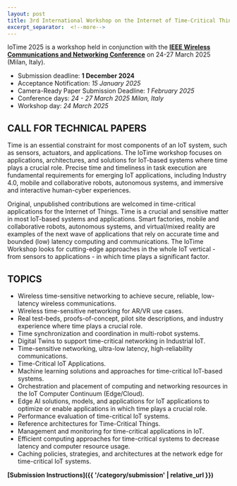 ```yaml
---
layout: post
title: 3rd International Workshop on the Internet of Time-Critical Things
excerpt_separator:  <!--more-->
---
```


IoTime 2025 is a workshop held in conjunction with the **[IEEE Wireless Communications and Networking Conference](https://wcnc2025.ieee-wcnc.org/)** on 24-27 March 2025 (Milan, Italy).

- Submission deadline: **1 December 2024**
- Acceptance Notification: *15 January 2025*
- Camera-Ready Paper Submission Deadline: *1 February 2025*
- Conference days: *24 - 27 March 2025 Milan, Italy*
- Workshop day: *24 March 2025*

CALL FOR TECHNICAL PAPERS
---------------------------

Time is an essential constraint for most components of an IoT system, such as sensors, actuators, and applications. The IoTime workshop focuses on applications, architectures, and solutions for IoT-based systems where time plays a crucial role. Precise time and timeliness in task execution are fundamental requirements for emerging IoT applications, including Industry 4.0, mobile and collaborative robots, autonomous systems, and immersive and interactive human-cyber experiences.

Original, unpublished contributions are welcomed in time-critical applications for the Internet of Things. Time is a crucial and sensitive matter in most IoT-based systems and applications. Smart factories, mobile and collaborative robots, autonomous systems, and virtual/mixed reality are examples of the next wave of applications that rely on accurate time and bounded (low) latency computing and communications. The IoTime Workshop looks for cutting-edge approaches in the whole IoT vertical - from sensors to applications - in which time plays a significant factor.

TOPICS
---------------------------

- Wireless time-sensitive networking to achieve secure, reliable, low-latency wireless communications.
- Wireless time-sensitive networking for AR/VR use cases.
- Real test-beds, proofs-of-concept, pilot site descriptions, and industry experience where time plays a crucial role.
- Time synchronization and coordination in multi-robot systems.
- Digital Twins to support time-critical networking in Industrial IoT.
- Time-sensitive networking, ultra-low latency, high-reliability communications.
- Time-Critical IoT Applications.
- Machine learning solutions and approaches for time-critical IoT-based systems.
- Orchestration and placement of computing and networking resources in the IoT Computer Continuum (Edge/Cloud).
- Edge AI solutions, models, and applications for IoT applications to optimize or enable applications in which time plays a crucial role.
- Performance evaluation of time-critical IoT systems.
- Reference architectures for Time-Critical Things.
- Management and monitoring for time-critical applications in IoT.
- Efficient computing approaches for time-critical systems to decrease latency and computer resource usage.
- Caching policies, strategies, and architectures at the network edge for time-critical IoT systems.

<!-- ### Submission Instructions
Papers can be submitted at <https://edas.info/newPaper.php?c=32909&track=127531>. Papers should be six (6) pages in length. The conference allows up to two additional pages for a maximum length of eight (8) pages with payment of extra page charges once the paper has been accepted. -->


**[Submission Instructions]({{ '/category/submission' | relative_url }})**

<!-- ### **Program Available**

IoTime will be held on: **program**. 


#### **Session #1 - Paper presentations**  3pm-5pm
Each paper will have 20 min allocated to it, of this total, 15 min are for the presentation and the other 5 min for questions. 

1. Timely Anomalous Behavior Detection in Fog-IoT Systems using Unsupervised Federated Learning.
<span style="color:gray">Franklin Magalhães Ribeiro: Federal University of ABC Carlos Alberto Kamienski: Federal University of ABC.</span>

2. WoT on The Extreme Edge (WoTTEE): Enabling W3C Web of Things for Micro-controllers.<span style="color:gray"> 
Luca Sciullo: University of Bologna Cristian Castiglione: University of Bologna Angelo Trotta: University of Bologna Marco Di Felice: University of Bologna.</span>
3. Pedometers for Smartphones: Analysis and Comparison of Real-Time Algorithms. <span style="color:gray">
Giacomo Neri: University of Bologna Federico Montori: University of Bologna Lorenzo Gigli: University of Bologna Luca Bedogni: University of Modena and Reggio Emilia Marco Di Felice: University of Bologna Luciano Bononi: University of Bologna
4. TSN-based Industrial Network Performance Analysis. <span style="color:gray">
Mohamed Seliem: University College Cork Ahmed Zahran: University College Cork Dirk Pesch: University College Cork. </span>
5. On Latency Bounds for ROS Messaging in Cloud-Enabled Mobile Robots. <span style="color:gray">
Víctor M. G. Martínez: Universidade Federal do Espírito Santo (UFES) David A.  do Nascimento: Universidade Federal de Pernambuco (UFPE) Ricardo C. Mello: Universidade Federal do Espírito Santo (UFES) Divanilson R.  Campelo: Universidade Federal de Pernambuco (UFPE) Moisés R. N. Ribeiro: Universidade Federal do Espírito Santo (UFES).</span>

#### **Short Break - 15 minutes**

#### **Session #2 - Keynote: Time Critical IoT for Industrial Automation: the Communication and System Perspectives by Prof. Zhibo Pang - 1h45** 5:15pm - 7pm

* **Keynote**: Time Critical IoT for Industrial Automation: the Communication and System Perspectives - Prof. Zhibo Pang. <br>
**Abstract:** Industrial Internet-of-Things (IIoT) is one of the engines that have driven the 4th revolution of industries, or so-called Industry 4.0. From the communication and system perspectives, the industrial automation applications introduce not only stringent requirements in latency, reliability, and time synchronization, but also essential challenges to security, functional safety, and interoperability. In this talk, I will introduce the use cases and motivate the technical requirements from system perspectives. Then some latest progresses from academia and industry will be reported. Open challenges and promising directions of future research will be discussed in the end.  
* BPA and final remarks - 15 min -->



